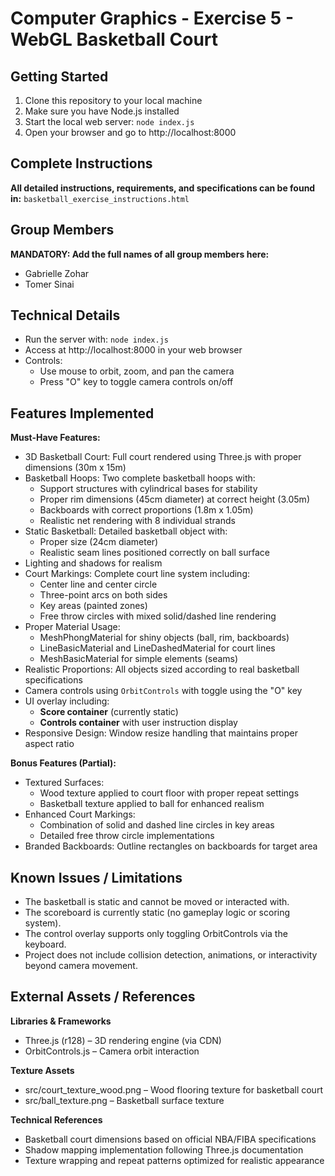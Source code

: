 # Computer Graphics - Exercise 5 - WebGL Basketball Court

## Getting Started
1. Clone this repository to your local machine
2. Make sure you have Node.js installed
3. Start the local web server: `node index.js`
4. Open your browser and go to http://localhost:8000

## Complete Instructions
**All detailed instructions, requirements, and specifications can be found in:**
`basketball_exercise_instructions.html`

## Group Members
**MANDATORY: Add the full names of all group members here:**
- Gabrielle Zohar
- Tomer Sinai

## Technical Details
- Run the server with: `node index.js`
- Access at http://localhost:8000 in your web browser
- Controls:
    - Use mouse to orbit, zoom, and pan the camera
    - Press "O" key to toggle camera controls on/off

## Features Implemented
**Must-Have Features:**
- 3D Basketball Court: Full court rendered using Three.js with proper dimensions (30m x 15m)
- Basketball Hoops: Two complete basketball hoops with:
    - Support structures with cylindrical bases for stability
    - Proper rim dimensions (45cm diameter) at correct height (3.05m)
    - Backboards with correct proportions (1.8m x 1.05m)
    - Realistic net rendering with 8 individual strands
- Static Basketball: Detailed basketball object with:
    - Proper size (24cm diameter)
    - Realistic seam lines positioned correctly on ball surface
- Lighting and shadows for realism
- Court Markings: Complete court line system including:
    - Center line and center circle
    - Three-point arcs on both sides
    - Key areas (painted zones)
    - Free throw circles with mixed solid/dashed line rendering
- Proper Material Usage:
    - MeshPhongMaterial for shiny objects (ball, rim, backboards)
    - LineBasicMaterial and LineDashedMaterial for court lines
    - MeshBasicMaterial for simple elements (seams)
- Realistic Proportions: All objects sized according to real basketball specifications
- Camera controls using `OrbitControls` with toggle using the "O" key
- UI overlay including:
  - **Score container** (currently static)
  - **Controls container** with user instruction display
- Responsive Design: Window resize handling that maintains proper aspect ratio

**Bonus Features (Partial):**
- Textured Surfaces:
    - Wood texture applied to court floor with proper repeat settings
    - Basketball texture applied to ball for enhanced realism
- Enhanced Court Markings:
    - Combination of solid and dashed line circles in key areas
    - Detailed free throw circle implementations
- Branded Backboards: Outline rectangles on backboards for target area


## Known Issues / Limitations

- The basketball is static and cannot be moved or interacted with.
- The scoreboard is currently static (no gameplay logic or scoring system).
- The control overlay supports only toggling OrbitControls via the keyboard.
- Project does not include collision detection, animations, or interactivity beyond camera movement.

## External Assets / References
**Libraries & Frameworks**
- Three.js (r128) – 3D rendering engine (via CDN)
- OrbitControls.js – Camera orbit interaction

**Texture Assets**
- src/court_texture_wood.png – Wood flooring texture for basketball court
- src/ball_texture.png – Basketball surface texture

**Technical References**
- Basketball court dimensions based on official NBA/FIBA specifications
- Shadow mapping implementation following Three.js documentation
- Texture wrapping and repeat patterns optimized for realistic appearance